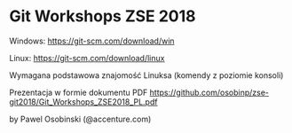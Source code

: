 # Git Workshops ZSE 2018

Windows:
https://git-scm.com/download/win

Linux:
https://git-scm.com/download/linux

Wymagana podstawowa znajomość Linuksa (komendy z poziomie konsoli)

Prezentacja w formie dokumentu PDF
https://github.com/osobinp/zse-git2018/Git_Workshops_ZSE2018_PL.pdf

by Pawel Osobinski (@accenture.com)
